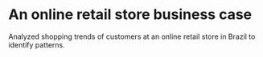 # An online retail store business case
 Analyzed shopping trends of customers at an online retail store in Brazil to identify patterns.
